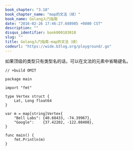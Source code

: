 ```yaml
---
book_chapter: "3.18"
book_chapter_name: "map的文法（续）"
book_name: Golang入门指南
date: "2016-02-26 17:46:27.688985 +0800 CST"
description: ""
disqus_identifier: book000103018
slug: ""
title: Golang入门指南-map的文法（续）
codeurl: "https://wide.b3log.org/playground/.go"
---
```





如果顶级的类型只有类型名的话，可以在文法的元素中省略键名。

```
// +build OMIT

package main

import "fmt"

type Vertex struct {
	Lat, Long float64
}

var m = map[string]Vertex{
	"Bell Labs": {40.68433, -74.39967},
	"Google":    {37.42202, -122.08408},
}

func main() {
	fmt.Println(m)
}

```

